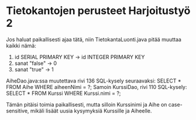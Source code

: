 ﻿# Tietokantojen perusteet Harjoitustyö 2
Jos haluat paikallisesti ajaa tätä, niin TietokantaLuonti.java pitää muuttaa kaikki nämä:
1. id SERIAL PRIMARY KEY -> id INTEGER PRIMARY KEY
2. sanat "false" -> 0
3. sanat "true" -> 1

AiheDao.java:ssa muutettava rivi 136 SQL-kysely seuraavaksi:
SELECT * FROM Aihe WHERE aiheenNimi = ?;
Samoin KurssiDao, rivi 110 SQL-kysely:
SELECT * FROM Kurssi WHERE Kurssi.nimi = ?;

Tämän pitäisi toimia paikallisesti, mutta silloin Kurssinimi ja Aihe on case-sensitive, mikäli lisäät uusia kysymyksiä Kurssille ja Aiheelle.
